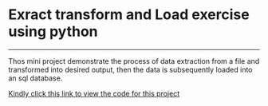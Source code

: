# Exract transform and Load exercise using python
---
Thos mini project demonstrate the process of data extraction from a file and transformed into desired output, then the data is subsequently loaded into an sql database.

[Kindly click this link to view the code for this project](./ETL_Project_Exercise.ipynb)
